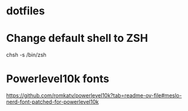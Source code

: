 # dotfiles

# Change default shell to ZSH
chsh -s /bin/zsh

# Powerlevel10k fonts
https://github.com/romkatv/powerlevel10k?tab=readme-ov-file#meslo-nerd-font-patched-for-powerlevel10k
